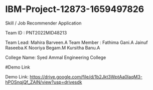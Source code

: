 # IBM-Project-12873-1659497826
Skill / Job Recommender Application

Team ID : PNT2022MID48213

Team Lead: Mahira Barveen.A
Team Member : Fathima Gani.A
              Jainuf Raseeba.K
              Nooriya Begam.M
              Kursitha Banu.A
        
College Name: Syed Ammal Engineering College

#Demo Link

Demo Link: https://drive.google.com/file/d/1b2Jkt3WptAa0IaqM3-hPOSnqjQf_ZAlN/view?usp=drivesdk

              
